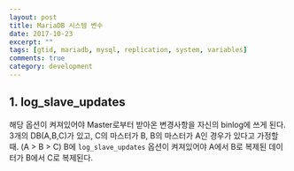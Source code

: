 ```yaml
---
layout: post
title: MariaDB 시스템 변수
date: 2017-10-23
excerpt: ""
tags: [gtid, mariadb, mysql, replication, system, variables]
comments: true
category: development
---
```


## 1. log_slave_updates
해당 옵션이 켜져있어야 Master로부터 받아온 변경사항을 자신의 binlog에 쓰게 된다.
3개의 DB(A,B,C)가 있고, C의 마스터가 B, B의 마스터가 A인 경우가 있다고 가정할 때. (A > B > C)
B에 `log_slave_updates` 옵션이 켜져있어야 A에서 B로 복제된 데이터가 B에서 C로 복제된다.